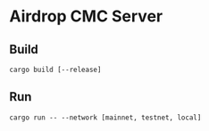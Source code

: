 # Airdrop CMC Server

## Build
```
cargo build [--release]
```

## Run
```
cargo run -- --network [mainnet, testnet, local]
```
